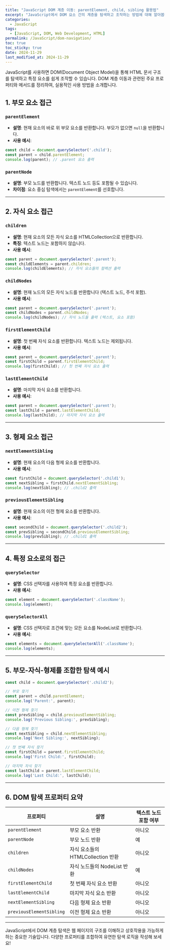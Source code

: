 ```yaml
---
title: "JavaScript DOM 계층 이동: parentElement, child, sibling 활용법"
excerpt: "JavaScript에서 DOM 요소 간의 계층을 탐색하고 조작하는 방법에 대해 알아봅니다. parentElement, children, sibling 등 주요 프로퍼티와 메서드를 정리하고 실용적인 사용 사례를 소개합니다."
categories:
  - JavaScript
tags:
  - [JavaScript, DOM, Web Development, HTML]
permalink: /JavaScript/dom-navigation/
toc: true
toc_sticky: true
date: 2024-11-29
last_modified_at: 2024-11-29
---
```


JavaScript를 사용하면 DOM(Document Object Model)을 통해 HTML 문서 구조를 탐색하고 특정 요소를 쉽게 조작할 수 있습니다. DOM 계층 이동과 관련된 주요 프로퍼티와 메서드를 정리하여, 실용적인 사용 방법을 소개합니다.

## 1. 부모 요소 접근
### **`parentElement`**
- **설명**: 현재 요소의 바로 위 부모 요소를 반환합니다. 부모가 없으면 `null`을 반환합니다.
- **사용 예시**:
``` js
const child = document.querySelector('.child');
const parent = child.parentElement;
console.log(parent); // .parent 요소 출력
```

### **`parentNode`**
- **설명**: 부모 노드를 반환합니다. 텍스트 노드 등도 포함될 수 있습니다.
- **차이점**: 요소 중심 탐색에서는 `parentElement`를 선호합니다.

---

## 2. 자식 요소 접근
### **`children`**
- **설명**: 현재 요소의 모든 자식 요소를 HTMLCollection으로 반환합니다.
- **특징**: 텍스트 노드는 포함하지 않습니다.
- **사용 예시**:
``` js
const parent = document.querySelector('.parent');
const childElements = parent.children;
console.log(childElements); // 자식 요소들의 컬렉션 출력
```

### **`childNodes`**
- **설명**: 현재 노드의 모든 자식 노드를 반환합니다 (텍스트 노드, 주석 포함).
- **사용 예시**:
``` js
const parent = document.querySelector('.parent');
const childNodes = parent.childNodes;
console.log(childNodes); // 자식 노드들 출력 (텍스트, 요소 포함)
```

### **`firstElementChild`**
- **설명**: 첫 번째 자식 요소를 반환합니다. 텍스트 노드는 제외됩니다.
- **사용 예시**:
``` js
const parent = document.querySelector('.parent');
const firstChild = parent.firstElementChild;
console.log(firstChild); // 첫 번째 자식 요소 출력
```

### **`lastElementChild`**
- **설명**: 마지막 자식 요소를 반환합니다.
- **사용 예시**:
``` js
const parent = document.querySelector('.parent');
const lastChild = parent.lastElementChild;
console.log(lastChild); // 마지막 자식 요소 출력
```

---

## 3. 형제 요소 접근
### **`nextElementSibling`**
- **설명**: 현재 요소의 다음 형제 요소를 반환합니다.
- **사용 예시**:
``` js
const firstChild = document.querySelector('.child1');
const nextSibling = firstChild.nextElementSibling;
console.log(nextSibling); // .child2 출력
```

### **`previousElementSibling`**
- **설명**: 현재 요소의 이전 형제 요소를 반환합니다.
- **사용 예시**:
``` js
const secondChild = document.querySelector('.child2');
const prevSibling = secondChild.previousElementSibling;
console.log(prevSibling); // .child1 출력
```

---

## 4. 특정 요소로의 접근
### **`querySelector`**
- **설명**: CSS 선택자를 사용하여 특정 요소를 반환합니다.
- **사용 예시**:
``` js
const element = document.querySelector('.className');
console.log(element);
```

### **`querySelectorAll`**
- **설명**: CSS 선택자로 조건에 맞는 모든 요소를 NodeList로 반환합니다.
- **사용 예시**:
``` js
const elements = document.querySelectorAll('.className');
console.log(elements);
```

---

## 5. 부모-자식-형제를 조합한 탐색 예시
``` js
const child = document.querySelector('.child2');

// 부모 찾기
const parent = child.parentElement;
console.log('Parent:', parent);

// 이전 형제 찾기
const prevSibling = child.previousElementSibling;
console.log('Previous Sibling:', prevSibling);

// 다음 형제 찾기
const nextSibling = child.nextElementSibling;
console.log('Next Sibling:', nextSibling);

// 첫 번째 자식 찾기
const firstChild = parent.firstElementChild;
console.log('First Child:', firstChild);

// 마지막 자식 찾기
const lastChild = parent.lastElementChild;
console.log('Last Child:', lastChild);
```

---

## 6. DOM 탐색 프로퍼티 요약

| 프로퍼티                  | 설명                                | 텍스트 노드 포함 여부 |
|---------------------------|-------------------------------------|-----------------------|
| `parentElement`           | 부모 요소 반환                     | 아니오                |
| `parentNode`              | 부모 노드 반환                     | 예                   |
| `children`                | 자식 요소들의 HTMLCollection 반환  | 아니오                |
| `childNodes`              | 자식 노드들의 NodeList 반환        | 예                   |
| `firstElementChild`       | 첫 번째 자식 요소 반환             | 아니오                |
| `lastElementChild`        | 마지막 자식 요소 반환              | 아니오                |
| `nextElementSibling`      | 다음 형제 요소 반환                | 아니오                |
| `previousElementSibling`  | 이전 형제 요소 반환                | 아니오                |

---

JavaScript에서 DOM 계층 탐색은 웹 페이지의 구조를 이해하고 상호작용을 가능하게 하는 중요한 기술입니다. 다양한 프로퍼티를 조합하여 유연한 탐색 로직을 작성해 보세요!
